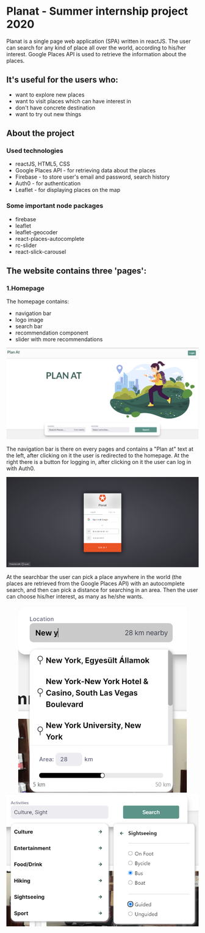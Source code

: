 # Planat - Summer internship project 2020

Planat is a single page web application (SPA) written in reactJS. The user can search for any kind of place all over the world, according to his/her interest.
Google Places API is used to retrieve the information about the places.

## It's useful for the users who:

* want to explore new places
* want to visit places which can have interest in
* don't have concrete destination
* want to try out new things

## About the project

### Used technologies

* reactJS, HTML5, CSS
* Google Places API - for retrieving data about the places
* Firebase - to store user's email and password, search history
* Auth0 - for authentication
* Leaflet - for displaying places on the map

### Some important node packages

* firebase
* leaflet
* leaflet-geocoder
* react-places-autocomplete
* rc-slider
* react-slick-carousel

## The website contains three 'pages':

### 1.Homepage

The homepage contains:

* navigation bar
* logo image
* search bar
* recommendation component
* slider with more recommendations

<img src="src/assets/images/readme_images/home.png" alt="home"/>

The navigation bar is there on every pages and contains a "Plan at" text at the left, after clicking on it the user is redirected to the homepage. At the right there is a button for logging in, after clicking on it the user can log in with Auth0.

<img src="src/assets/images/readme_images/login.png" alt="login"/>

At the searchbar the user can pick a place anywhere in the world (the places are retrieved from the Google Places API) with an autocomplete search, and then can pick a distance for searching in an area. Then the user can choose his/her interest, as many as he/she wants. 

<p align="middle" display="flex">
  <img src="src/assets/images/readme_images/place.png" alt="place"/> 
  <img src="src/assets/images/readme_images/options.png" alt="options"/>
</p>

